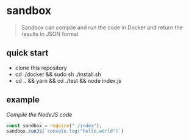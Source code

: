 # sandbox
> Sandbox can compile and run the code in Docker and return the results in JSON format

## quick start
+ clone this repository
+ cd ./docker && sudo sh ./install.sh
+ cd .. && yarn && cd ./test && node index.js

## example
_Compile the NodeJS code_
``` javascript
const sandbox = require("./index");
sandbox.runJs(`console.log("hello,world")`)
```
